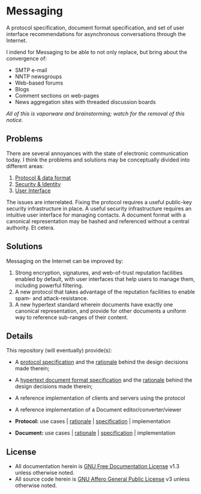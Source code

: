 # Messaging

A protocol specification, document format specification, and set of user interface recommendations for asynchronous conversations through the Internet.

I indend for Messaging to be able to not only replace, but bring about the convergence of:
- SMTP e-mail
- NNTP newsgroups
- Web-based forums
- Blogs
- Comment sections on web-pages
- News aggregation sites with threaded discussion boards

_All of this is vaporware and brainstorming; watch for the removal of this notice._

## Problems

There are several annoyances with the state of electronic communication today. I think the problems and solutions may be conceptually divided into different areas:

1. [Protocol & data format](problems-protocol.md)
2. [Security & Identity](problems-security.md)
3. [User Interface](problems-interface.md)

The issues are interrelated. Fixing the protocol requires a useful public-key security infrastructure in place. A useful security infrastructure requires an intuitive user interface for managing contacts. A document format with a canonical representation may be hashed and referenced without a central authority. Et cetera.

## Solutions

Messaging on the Internet can be improved by:

1. Strong encryption, signatures, and web-of-trust reputation facilities enabled by default, with user interfaces that help users to manage them, including powerful filtering.
2. A new protocol that takes advantage of the reputation facilities to enable spam- and attack-resistance.
3. A new hypertext standard wherein documents have exactly one canonical representation, and provide for other documents a uniform way to reference sub-ranges of their content.

## Details

This repository (will eventually) provide(s):

- A [protocol specification](spec/protocol-v01.md) and the [rationale](protocol.md) behind the design decisions made therein;
- A [hypertext document format specification](spec/document-v01.md) and the [rationale](document.md) behind the design decisions made therein;
- A reference implementation of clients and servers using the protocol
- A reference implementation of a Document editor/converter/viewer

- **Protocol:** use cases | [rationale](protocol.md) | [specification](spec/protocol-v01.md) | implementation
- **Document:** use cases | [rationale](document.md) | [specification](spec/document-v01.md) | implementation

## License

- All documentation herein is [GNU Free Documentation License][] v1.3 unless otherwise noted.
- All source code herein is [GNU Affero General Public License][] v3 unless otherwise noted.

[GNU Free Documentation License]: http://www.gnu.org/licenses/fdl.html
[GNU Affero General Public License]: http://www.gnu.org/licenses/agpl.html
